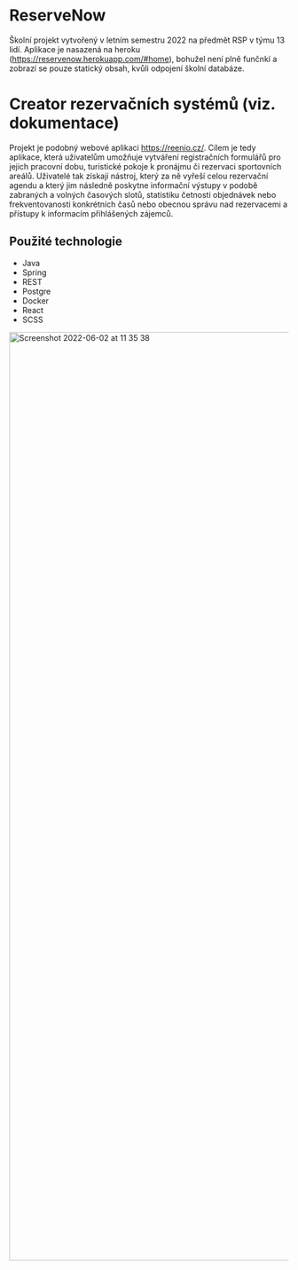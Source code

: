 
# ReserveNow
Školní projekt vytvořený v letním semestru 2022 na předmět RSP v týmu 13 lidí.
Aplikace je nasazená na heroku (https://reservenow.herokuapp.com/#home), bohužel není plně funčnkí a zobrazí se pouze statický obsah, kvůli odpojení školní databáze.

# Creator rezervačních systémů (viz. dokumentace)
Projekt je podobný webové aplikaci https://reenio.cz/. Cílem je tedy aplikace, která uživatelům umožňuje vytváření registračních formulářů pro jejich pracovní dobu, turistické pokoje k pronájmu či rezervaci sportovních areálů. Uživatelé tak získají nástroj, který za ně vyřeší celou rezervační agendu a který jim následně poskytne informační výstupy v podobě zabraných a volných časových slotů, statistiku četnosti objednávek nebo frekventovanosti konkrétních časů nebo obecnou správu nad rezervacemi a přístupy k informacím přihlášených zájemců.

## Použité technologie
- Java
- Spring
- REST
- Postgre
- Docker
- React
- SCSS

<img width="1674" alt="Screenshot 2022-06-02 at 11 35 38" src="https://user-images.githubusercontent.com/105919297/171601539-783011f8-26b9-492b-bf37-4e81c86d4deb.png">
